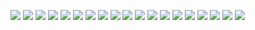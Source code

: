 ![](hex/graphlayouts.png)
![](hex/netrankr.png)
![](hex/networkdata.png)
![](hex/snahelper.png)
![](hex/edgebundle.png)
![](hex/signnet.png)
![](hex/rtoot.png)
![](hex/rgraph6.png)
![](hex/roughnet.png)
![](hex/PSAWR.png)
![](hex/roughsf.png)
![](hex/adaR.png)
![](hex/netUtils.png)
![](hex/Rtumblr.png)
![](hex/webBotparseR.png)
![](hex/webtrackR.png)
![](hex/stabilityAI.png)
![](hex/rang.png)
![](hex/rokemon.png)

